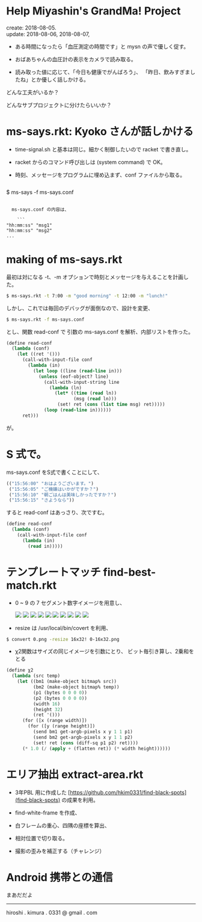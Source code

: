 # Help Miyashin's GrandMa! Project

create: 2018-08-05.<br>
update: 2018-08-06, 2018-08-07,

* ある時間になったら「血圧測定の時間です」と mysn の声で優しく促す。

* おばあちゃんの血圧計の表示をカメラで読み取る。

* 読み取った値に応じて、「今日も健康でがんばろう」、
「昨日、飲みすぎましたね」とか優しく話しかける。

どんな工夫がいるか？

どんなサブプロジェクトに分けたらいいか？

# ms-says.rkt: Kyoko さんが話しかける

* time-signal.sh と基本は同じ。細かく制御したいので racket で書き直し。

* racket からのコマンド呼び出しは (system command) で OK。

* 時刻、メッセージをプログラムに埋め込まず、conf ファイルから取る。

    ```sh
$ ms-says -f ms-says.conf
```

  ms-says.conf の内容は、

    ```
"hh:mm:ss" "msg1"
"hh:mm:ss" "msg2"
...
```

# making of ms-says.rkt

最初は対になる -t、-m オプションで時刻とメッセージを与えることを計画した。

```sh
$ ms-says.rkt -t 7:00 -m "good morning" -t 12:00 -m "lunch!"
```

しかし、これでは毎回のデバッグが面倒なので、設計を変更、
```sh
$ ms-says.rkt -f ms-says.conf
```

とし、関数 read-conf で 引数の ms-says.conf を解析、内部リストを作った。
```lisp
(define read-conf
  (lambda (conf)
    (let ((ret '()))
      (call-with-input-file conf
        (lambda (in)
          (let loop ((line (read-line in)))
            (unless (eof-object? line)
              (call-with-input-string line
                (lambda (ln)
                  (let* ((time (read ln))
                         (msg (read ln)))
                   (set! ret (cons (list time msg) ret)))))
              (loop (read-line in))))))
      ret)))
```

が。

# S 式で。

ms-says.conf をS式で書くことにして、

```lisp
(("15:56:00" "おはようございます。")
 ("15:56:05" "ご機嫌はいかがですか？")
 ("15:56:10" "朝ごはんは美味しかったですか？")
 ("15:56:15" "さようなら"))
```

すると read-conf はあっさり、次ですむ。

```lisp
(define read-conf
  (lambda (conf)
    (call-with-input-file conf
      (lambda (in)
        (read in)))))
```

# テンプレートマッチ find-best-match.rkt

* 0 ~ 9 の 7 セグメント数字イメージを用意し、

  ![](templates/0-16x32.png)
  ![](templates/1-16x32.png)
  ![](templates/2-16x32.png)
  ![](templates/3-16x32.png)
  ![](templates/4-16x32.png)
  ![](templates/5-16x32.png)
  ![](templates/6-16x32.png)
  ![](templates/7-16x32.png)
  ![](templates/8-16x32.png)
  ![](templates/9-16x32.png)

* resize は /usr/local/bin/covert を利用、

```sh
$ convert 0.png -resize 16x32! 0-16x32.png
```

* χ2関数はサイズの同じイメージを引数にとり、
  ビット毎引き算し、2乗和をとる

```lisp
(define χ2
  (lambda (src temp)
    (let ((bm1 (make-object bitmap% src))
          (bm2 (make-object bitmap% temp))
          (p1 (bytes 0 0 0 0))
          (p2 (bytes 0 0 0 0))
          (width 16)
          (height 32)
          (ret '()))
      (for ([x (range width)])
        (for ([y (range height)])
          (send bm1 get-argb-pixels x y 1 1 p1)
          (send bm2 get-argb-pixels x y 1 1 p2)
          (set! ret (cons (diff-sq p1 p2) ret))))
      (* 1.0 (/ (apply + (flatten ret)) (* width height))))))
```

# エリア抽出 extract-area.rkt

* 3年PBL 用に作成した
[https://github.com/hkim0331/find-black-spots](find-black-spots)
の成果を利用。

* find-white-frame を作成、

* 白フレームの重心、四隅の座標を算出、

* 相対位置で切り取る。

* 撮影の歪みを補正する（チャレンジ）


# Android 携帯との通信

まあだだよ


---
hiroshi . kimura . 0331 @ gmail . com
